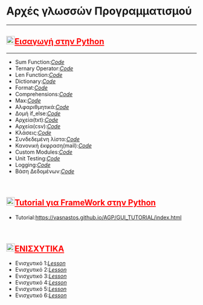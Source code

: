 <html>
  <meta charset='utf-8'>
<head>
  <link rel="stylesheet" href="https://www.w3schools.com/w3css/4/w3.css">
  <link rel="stylesheet" href="https://cdnjs.cloudflare.com/ajax/libs/font-awesome/4.7.0/css/font-awesome.min.css">
<link rel="stylesheet" href="https://maxcdn.bootstrapcdn.com/bootstrap/3.3.6/css/bootstrap.min.css">
  <title>Αρχες Γλωσσών Προγραμματισμού</title>
  <style>
    h2{
       color:red;
    text-decoration:underline;
    }
    img 
    {
      color:gray;
    }
    img:hover
    {
      color:black;
    }
    .generalimage
    {
      color:current;
    }
    .fa-codepen
    {
        width:45px;
        height:25px;
    }
    .fa-codepen:hover
    {
        background-color:blue;
        color:white;
    }
  </style>
  </head>
<body>
  
  <h1>Αρχές γλωσσών Προγραμματισμού</h1>
   <hr>
   <h2><img src="https://icon-library.com/images/arrow-icon-transparent-background/arrow-icon-transparent-background-13.jpg" class="generalimage" width="22px" height="22px">Εισαγωγή στην Python</h2>
   <hr>
   <ul>
 <li>Sum Function:<a href="https://github.com/vasnastos/AGP/blob/master/Basics/sum.py"><i class="fa fa-codepen">Code</i></a></li>
 <li>Ternary Operator:<a href="https://github.com/vasnastos/AGP/blob/master/Basics/ternary_operator.py" target="_blank"><i class="fa fa-codepen">Code</i></a></li>
 <li>Len Function:<a href="https://github.com/vasnastos/AGP/blob/master/Basics/len.py" target="_blank"><i class="fa fa-codepen">Code</i></a></li>
 <li>Dictionary:<a href="https://github.com/vasnastos/AGP/blob/master/Basics/dictionary.py" target="_blank"><i class="fa fa-codepen">Code</i></a></li>
 <li>Format:<a href="https://github.com/vasnastos/AGP/blob/master/Basics/format.py" target="_blank"><i class="fa fa-codepen">Code</i></a></li>
 <li>Comprehensions:<a href="https://github.com/vasnastos/AGP/blob/master/Basics/compehensions.py"><i class="fa fa-codepen">Code</i></a></li>
 <li>Max:<a href="https://github.com/vasnastos/AGP/blob/master/Basics/max.py"><i class="fa fa-codepen">Code</i></a></li>
<li>Αλφαριθμητικά:<a href="https://github.com/vasnastos/AGP/blob/master/Basics/strings.py" target="_blank"><i class="fa fa-codepen">Code</i></a></li>
<li>Δομή if_else:<a href="https://github.com/vasnastos/AGP/blob/master/Basics/if_else.py" target="_blank"><i class="fa fa-codepen">Code</i></a></li>
<li>Αρχεία(txt):<a href="https://github.com/vasnastos/AGP/tree/master/Basics/file(txt)" target="_blank"><i class="fa fa-codepen">Code</i></a></li>
<li>Αρχεία(csv):<a href="https://github.com/vasnastos/AGP/tree/master/Basics/file(csv)" target="_blank"><i class="fa fa-codepen">Code</i></a></li>
<li>Κλάσεις:<a href="https://github.com/vasnastos/AGP/blob/master/Basics/class.py" target="_blank"><i class="fa fa-codepen">Code</i></a></li>
<li>Συνδεδεμένη λίστα:<a href="https://github.com/vasnastos/AGP/blob/master/Basics/linked_list.py" target="_blank"><i class="fa fa-codepen">Code</i></a></li>
<li>Κανονική έκφραση(mail):<a href="https://github.com/vasnastos/AGP/blob/master/Basics/mail.py" target="_blank"><i class="fa fa-codepen">Code</i></a></li>
<li>Custom Modules:<a href="https://github.com/vasnastos/AGP/tree/master/Basics/modules" target="_blank"><i class="fa fa-codepen">Code</i></a></li>
<li>Unit Testing:<a href="https://github.com/vasnastos/AGP/blob/master/Basics/testing.py" target="_blank"><i class="fa fa-codepen">Code</i></a></li>
<li>Logging:<a href="https://github.com/vasnastos/AGP/blob/master/Basics/Logging.py" target="_blank"><i class="fa fa-codepen">Code</i></a></li>
 <li>Βάση Δεδομένων:<a href="https://github.com/vasnastos/AGP/blob/master/Basics/database.ipynb" target="_blank"><i class="fa fa-codepen">Code</i></a></li>
</ul>
<br>
  <h2><img src="https://icon-library.com/images/arrow-icon-transparent-background/arrow-icon-transparent-background-13.jpg" class="generalimage" width="22px" height="22px">Tutorial για FrameWork στην Python</h2>
     <ul>
       <li>Tutorial:<a href="./GUI_TUTORIAL/index.html">https://vasnastos.github.io/AGP/GUI_TUTORIAL/index.html</a></li>
  </ul>
  <br>
  <h2><img src="https://icon-library.com/images/arrow-icon-transparent-background/arrow-icon-transparent-background-13.jpg" class="generalimage" width="22px" height="22px">ΕΝΙΣΧΥΤΙΚΑ</h2>
  <ul>
  <li>Ενισχυτικό 1:<a href="./L01/lesson_1.html"><i class="fa fa-university">Lesson</i></a></li>
  <li>Ενισχυτικό 2:<a href="./L02/lesson_2.html"><i class="fa fa-university">Lesson</i></a></li>
  <li>Ενισχυτικό 3:<a href="./L03/lesson_3.html"><i class="fa fa-university">Lesson</i></a></li>
  <li>Ενισχυτικό 4:<a href="./L04/lesson_4.html"><i class="fa fa-university">Lesson</i></a></li>
  <li>Ενισχυτικό 5:<a href="./L05/lesson_5.html"><i class="fa fa-university">Lesson</i></a></li>
  <li>Ενισχυτικό 6:<a href="https://vasnastos.github.io/Assignment_AGP/"><i class="fa fa-university">Lesson</a></li>
  </ul>
   </body>
  </html>
